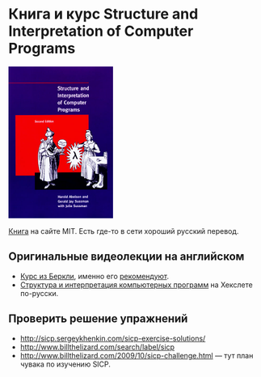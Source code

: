 # Книга и курс Structure and Interpretation of Computer Programs
<img src="cover.jpg" alt="" height="300">

[Книга](https://mitpress.mit.edu/sicp/full-text/book/book.html) на сайте MIT. Есть где-то в сети хороший русский перевод.

## Оригинальные видеолекции на английском
* [Курс из Беркли](https://www.youtube.com/playlist?list=PL3E89002AA9B9879E), именно его [рекомендуют](https://teachyourselfcs.com/#programming).
* [Структура и интерпретация компьютерных программ](https://ru.hexlet.io/courses/sicp) на Хекслете по-русски.

## Проверить решение упражнений
* http://sicp.sergeykhenkin.com/sicp-exercise-solutions/
* http://www.billthelizard.com/search/label/sicp
* http://www.billthelizard.com/2009/10/sicp-challenge.html — тут план чувака по изучению SICP.